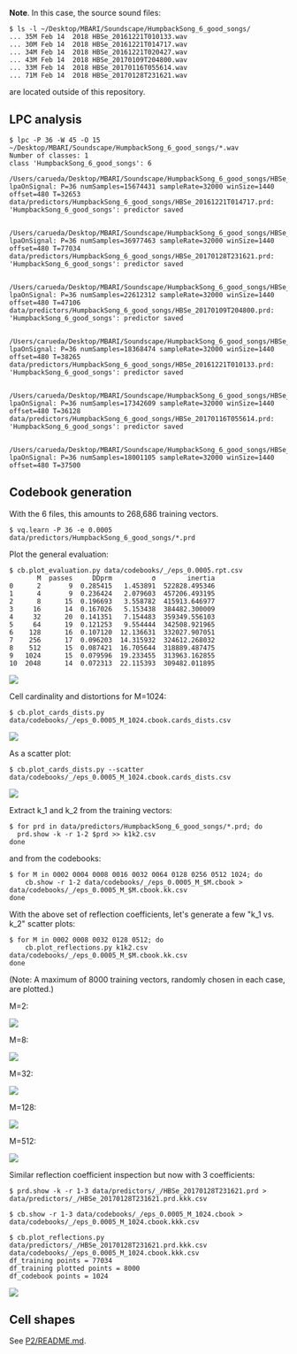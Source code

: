 **Note**. In this case, the source sound files:
 
    $ ls -l ~/Desktop/MBARI/Soundscape/HumpbackSong_6_good_songs/
    ... 35M Feb 14  2018 HBSe_20161221T010133.wav
    ... 30M Feb 14  2018 HBSe_20161221T014717.wav
    ... 34M Feb 14  2018 HBSe_20161221T020427.wav
    ... 43M Feb 14  2018 HBSe_20170109T204800.wav
    ... 33M Feb 14  2018 HBSe_20170116T055614.wav
    ... 71M Feb 14  2018 HBSe_20170128T231621.wav
 
 are located outside of this repository.
 
## LPC analysis

    $ lpc -P 36 -W 45 -O 15 ~/Desktop/MBARI/Soundscape/HumpbackSong_6_good_songs/*.wav
    Number of classes: 1
    class 'HumpbackSong_6_good_songs': 6
      /Users/carueda/Desktop/MBARI/Soundscape/HumpbackSong_6_good_songs/HBSe_20161221T014717.wav
    lpaOnSignal: P=36 numSamples=15674431 sampleRate=32000 winSize=1440 offset=480 T=32653
    data/predictors/HumpbackSong_6_good_songs/HBSe_20161221T014717.prd: 'HumpbackSong_6_good_songs': predictor saved
    
      /Users/carueda/Desktop/MBARI/Soundscape/HumpbackSong_6_good_songs/HBSe_20170128T231621.wav
    lpaOnSignal: P=36 numSamples=36977463 sampleRate=32000 winSize=1440 offset=480 T=77034
    data/predictors/HumpbackSong_6_good_songs/HBSe_20170128T231621.prd: 'HumpbackSong_6_good_songs': predictor saved
    
      /Users/carueda/Desktop/MBARI/Soundscape/HumpbackSong_6_good_songs/HBSe_20170109T204800.wav
    lpaOnSignal: P=36 numSamples=22612312 sampleRate=32000 winSize=1440 offset=480 T=47106
    data/predictors/HumpbackSong_6_good_songs/HBSe_20170109T204800.prd: 'HumpbackSong_6_good_songs': predictor saved
    
      /Users/carueda/Desktop/MBARI/Soundscape/HumpbackSong_6_good_songs/HBSe_20161221T010133.wav
    lpaOnSignal: P=36 numSamples=18368474 sampleRate=32000 winSize=1440 offset=480 T=38265
    data/predictors/HumpbackSong_6_good_songs/HBSe_20161221T010133.prd: 'HumpbackSong_6_good_songs': predictor saved
    
      /Users/carueda/Desktop/MBARI/Soundscape/HumpbackSong_6_good_songs/HBSe_20170116T055614.wav
    lpaOnSignal: P=36 numSamples=17342609 sampleRate=32000 winSize=1440 offset=480 T=36128
    data/predictors/HumpbackSong_6_good_songs/HBSe_20170116T055614.prd: 'HumpbackSong_6_good_songs': predictor saved
    
      /Users/carueda/Desktop/MBARI/Soundscape/HumpbackSong_6_good_songs/HBSe_20161221T020427.wav
    lpaOnSignal: P=36 numSamples=18001105 sampleRate=32000 winSize=1440 offset=480 T=37500

## Codebook generation
    
    
With the 6 files, this amounts to 268,686 training vectors.
     
    $ vq.learn -P 36 -e 0.0005 data/predictors/HumpbackSong_6_good_songs/*.prd

Plot the general evaluation:

    $ cb.plot_evaluation.py data/codebooks/_/eps_0.0005.rpt.csv
           M  passes     DDprm          σ        inertia
    0      2       9  0.285415   1.453891  522828.495346
    1      4       9  0.236424   2.079603  457206.493195
    2      8      15  0.196693   3.558782  415913.646977
    3     16      14  0.167026   5.153438  384482.300009
    4     32      20  0.141351   7.154483  359349.556103
    5     64      19  0.121253   9.554444  342508.921965
    6    128      16  0.107120  12.136631  332027.907051
    7    256      17  0.096203  14.315932  324612.268032
    8    512      15  0.087421  16.705644  318889.487475
    9   1024      15  0.079596  19.233455  313963.162855
    10  2048      14  0.072313  22.115393  309482.011895


![](cb_evaluation.png)    

Cell cardinality and distortions for M=1024:
    
    $ cb.plot_cards_dists.py data/codebooks/_/eps_0.0005_M_1024.cbook.cards_dists.csv
        
![](cb_cards_dists.png)

As a scatter plot:

    $ cb.plot_cards_dists.py --scatter data/codebooks/_/eps_0.0005_M_1024.cbook.cards_dists.csv

![](cb_cards_dists_scatter.png)    

Extract  k_1 and k_2 from the training vectors:

    $ for prd in data/predictors/HumpbackSong_6_good_songs/*.prd; do
      prd.show -k -r 1-2 $prd >> k1k2.csv
    done
    
and from the codebooks:

    $ for M in 0002 0004 0008 0016 0032 0064 0128 0256 0512 1024; do
        cb.show -r 1-2 data/codebooks/_/eps_0.0005_M_$M.cbook > data/codebooks/_/eps_0.0005_M_$M.cbook.kk.csv
    done

With the above set of reflection coefficients, let's generate a few "k_1 vs. k_2"
scatter plots:

    $ for M in 0002 0008 0032 0128 0512; do
        cb.plot_reflections.py k1k2.csv data/codebooks/_/eps_0.0005_M_$M.cbook.kk.csv
    done

(Note: A maximum of 8000 training vectors, randomly chosen in each case, are plotted.)

M=2:
 
![](cb_kk_training_8000_codebook_2.png)

M=8:

![](cb_kk_training_8000_codebook_8.png)

M=32:

![](cb_kk_training_8000_codebook_32.png)

M=128:

![](cb_kk_training_8000_codebook_128.png)

M=512:

![](cb_kk_training_8000_codebook_512.png)

Similar reflection coefficient inspection but now with 3 coefficients:
    
    $ prd.show -k -r 1-3 data/predictors/_/HBSe_20170128T231621.prd > data/predictors/_/HBSe_20170128T231621.prd.kkk.csv
    
    $ cb.show -r 1-3 data/codebooks/_/eps_0.0005_M_1024.cbook > data/codebooks/_/eps_0.0005_M_1024.cbook.kkk.csv
    
    $ cb.plot_reflections.py data/predictors/_/HBSe_20170128T231621.prd.kkk.csv data/codebooks/_/eps_0.0005_M_1024.cbook.kkk.csv
    df_training points = 77034
    df_training plotted points = 8000
    df_codebook points = 1024

![](cb_kkk_training_8000_codebook_1024.png)

## Cell shapes

See [P2/README.md](P2/README.md).